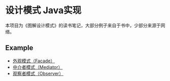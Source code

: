 # 设计模式 Java实现
本项目为《图解设计模式》的读书笔记，大部分例子来自于书中，少部分来源于网络。

## Example
- [外观模式（Facade）](https://github.com/handsome-fstar/design-pattern-java/tree/master/src/main/java/com/fstar/designpattern/facade)
- [中介者模式（Mediator）](https://github.com/handsome-fstar/design-pattern-java/tree/master/src/main/java/com/fstar/designpattern/mediator)
- [观察者模式（Observer）](https://github.com/handsome-fstar/design-pattern-java/tree/master/src/main/java/com/fstar/designpattern/observer)